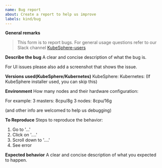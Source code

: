 ```yaml
---
name: Bug report
about: Create a report to help us improve
labels: kind/bug
---
```


 
**General remarks**

> This form is to report bugs. For general usage questions refer to our Slack channel
>        [KubeSphere-users](https://join.slack.com/t/kubesphere/shared_invite/enQtNTE3MDIxNzUxNzQ0LTdkNTc3OTdmNzdiODViZjViNTU5ZDY3M2I2MzY4MTI4OGZlOTJmMDg5ZTFiMDAwYzNlZDY5NjA0NzZlNDU5NmY)

**Describe the bug**
A clear and concise description of what the bug is.

For UI issues please also add a screenshot that shows the issue.

**Versions used(KubeSphere/Kubernetes)**
KubeSphere:
Kubernetes: (If KubeSphere installer used, you can skip this)


**Environment**
How many nodes and their hardware configuration: 

For example:
3 masters:  8cpu/8g
3 nodes: 8cpu/16g

(and other info are welcomed to help us debugging)

**To Reproduce**
Steps to reproduce the behavior:
1. Go to '...'
2. Click on '....'
3. Scroll down to '....'
4. See error

**Expected behavior**
A clear and concise description of what you expected to happen.